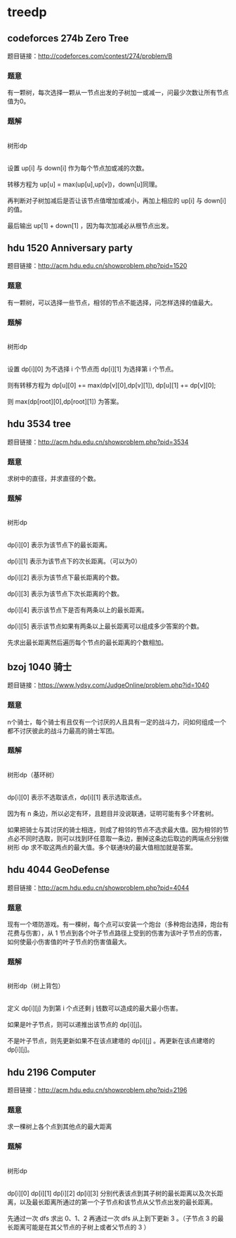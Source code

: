 # treedp

## codeforces 274b Zero Tree
题目链接：http://codeforces.com/contest/274/problem/B
### 题意
有一颗树，每次选择一颗从一节点出发的子树加一或减一，问最少次数让所有节点值为0。
### 题解
<br/>树形dp</br>

<br/>设置 up[i] 与 down[i] 作为每个节点加或减的次数。</br>
<br/>转移方程为 up[u] = max(up[u],up[v])，down[u]同理。</br>
<br/>再判断对子树加减后是否让该节点值增加或减小，再加上相应的 up[i] 与 down[i] 的值。</br>
<br/>最后输出 up[1] + down[1] ，因为每次加减必从根节点出发。</br>


## hdu 1520 Anniversary party
题目链接：http://acm.hdu.edu.cn/showproblem.php?pid=1520
### 题意
有一颗树，可以选择一些节点，相邻的节点不能选择，问怎样选择的值最大。
### 题解
<br/>树形dp</br>

<br/>设置 dp[i][0] 为不选择 i 个节点而 dp[i][1] 为选择第 i 个节点。</br>
<br/>则有转移方程为 dp[u][0] += max(dp[v][0],dp[v][1]), dp[u][1] += dp[v][0];</br>
<br/>则 max(dp[root][0],dp[root][1]) 为答案。</br>


## hdu 3534 tree
题目链接：http://acm.hdu.edu.cn/showproblem.php?pid=3534
### 题意
求树中的直径，并求直径的个数。
### 题解
<br/>树形dp</br>

<br/>dp[i][0] 表示为该节点下的最长距离。</br><br/>dp[i][1] 表示为该节点下的次长距离。（可以为0）</br><br/>dp[i][2] 表示为该节点下最长距离的个数。</br>
<br/>dp[i][3] 表示为该节点下次长距离的个数。<br/><br/>dp[i][4] 表示该节点下是否有两条以上的最长距离。</br><br/>dp[i][5] 表示该节点如果有两条以上最长距离可以组成多少答案的个数。</br><br/>先求出最长距离然后遍历每个节点的最长距离的个数相加。</br>


## bzoj 1040 骑士
题目链接：https://www.lydsy.com/JudgeOnline/problem.php?id=1040
### 题意
n个骑士，每个骑士有且仅有一个讨厌的人且具有一定的战斗力，问如何组成一个都不讨厌彼此的战斗力最高的骑士军团。
### 题解
<br/>树形dp（基环树）</br>

<br/> dp[i][0] 表示不选取该点，dp[i][1] 表示选取该点。</br>
<br/>因为有 n 条边，所以必定有环，且题目并没说联通，证明可能有多个环套树。</br>
<br/>如果把骑士与其讨厌的骑士相连，则成了相邻的节点不选求最大值。因为相邻的节点必不同时选取，则可以找到环任意取一条边，删掉这条边后取边的两端点分别做树形 dp 求不取这两点的最大值。多个联通块的最大值相加就是答案。</br>


## hdu 4044 GeoDefense 
题目链接：http://acm.hdu.edu.cn/showproblem.php?pid=4044
### 题意
现有一个塔防游戏。有一棵树，每个点可以安装一个炮台（多种炮台选择，炮台有花费与伤害），从 1 节点到各个叶子节点路径上受到的伤害为该叶子节点的伤害，如何使最小伤害值的叶子节点的伤害值最大。
### 题解
<br/>树形dp（树上背包）</br>

<br/>定义 dp[i][j] 为到第 i 个点还剩 j 钱数可以造成的最大最小伤害。</br>
<br/>如果是叶子节点，则可以递推出该节点的 dp[i][j]。</br>
<br/>不是叶子节点，则先更新如果不在该点建塔的 dp[i][j] 。再更新在该点建塔的 dp[i][j]。</br>


## hdu 2196 Computer
题目链接：http://acm.hdu.edu.cn/showproblem.php?pid=2196
### 题意
求一棵树上各个点到其他点的最大距离
### 题解
<br/>树形dp</br>

<br/> dp[i][0] dp[i][1] dp[i][2] dp[i][3] 分别代表该点到其子树的最长距离以及次长距离，以及最长距离所通过的第一个子节点和该节点从父节点出发的最长距离。</br>
<br/>先通过一次 dfs 求出 0、1、2 再通过一次 dfs 从上到下更新 3 。（子节点 3 的最长距离可能是在其父节点的子树上或者父节点的 3 ）</br>
